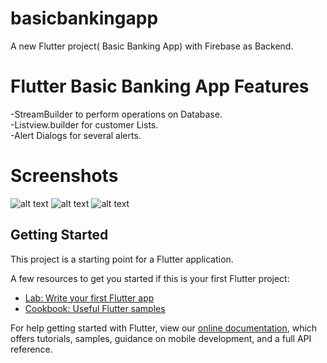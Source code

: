 # basicbankingapp

A new Flutter project( Basic Banking App) with Firebase as Backend.
# Flutter Basic Banking  App Features
-StreamBuilder to perform operations on Database. <br />
-Listview.builder for customer Lists. <br />
-Alert Dialogs for several alerts.

# Screenshots
![alt text](https://github.com/rajranjan5215/Basic-Banking-APP/blob/main/screenshots/s1.png?raw=true)
![alt text](https://github.com/rajranjan5215/Basic-Banking-APP/blob/main/screenshots/s2.png?raw=true)
![alt text](https://github.com/rajranjan5215/Basic-Banking-APP/blob/main/screenshots/s3.png?raw=true)
## Getting Started

This project is a starting point for a Flutter application.

A few resources to get you started if this is your first Flutter project:

- [Lab: Write your first Flutter app](https://flutter.dev/docs/get-started/codelab)
- [Cookbook: Useful Flutter samples](https://flutter.dev/docs/cookbook)

For help getting started with Flutter, view our
[online documentation](https://flutter.dev/docs), which offers tutorials,
samples, guidance on mobile development, and a full API reference.
